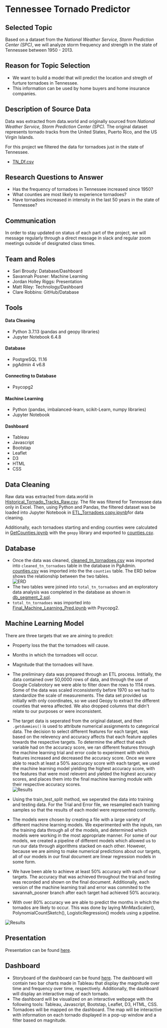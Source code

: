 # Tennessee Tornado Predictor

## Selected Topic 
Based on a dataset from the *National Weather Service, Storm Prediction Center (SPC)*, we will analyze storm frequency and strength in the state of Tennessee between 1950 - 2013.

## Reason for Topic Selection
- We want to build a model that will predict the location and stregth of furture tornadoes in Tennessee.
- This information can be used by home buyers and home insurance companies.

## Description of Source Data
Data was extracted from data.world and originally sourced from *National Weather Service, Storm Prediction Center (SPC).* The original dataset represents tornado tracks from the United States, Puerto Rico, and the US Virgin Islands. 

For this project we filtered the data for tornadoes just in the state of Tennessee.
- [TN_Df.csv](https://github.com/clarerobb/Tennessee_Tornadoes/commit/739400549b9f43eae176e9723b7cf34afe49b1a7\#diff-2817076e6f91f9a7987c57ecb439f9f7bddebda85d7489b5af4fc273f9fd0fbc)

## Research Questions to Answer
- Has the frequency of tornadoes in Tennessee increased since 1950?
- What counties are most likely to experience tornadoes? 
- Have tornadoes increased in intensity in the last 50 years in the state of Tennessee? 

## Communication
In order to stay updated on status of each part of the project, we will message regularly through a direct message in slack and regular zoom meetings outside of designated class times.

## Team and Roles
- Sari Broudy: Database/Dashboard
- Savannah Posner: Machine Learning
- Jordan Holley Riggs: Presentation
- Matt Riley: Technology/Dashboard
- Clare Robbins: GitHub/Database

## Tools
#### Data Cleaning 
- Python 3.7.13 (pandas and geopy libraries)
- Jupyter Notebook 6.4.8

#### Database
- PostgreSQL 11.16
- pgAdmin 4 v6.8

#### Connecting to Database
- Psycopg2

#### Machine Learning
- Python (pandas, imbalanced-learn, scikit-Learn, numpy libraries)
- Jupyter Notebook

#### Dashboard
- Tableau
- Javascript
- Bootstap
- Leaflet
- D3
- HTML
- CSS

## Data Cleaning
Raw data was extracted from data.world in [Historical_Tornado_Tracks_Raw.csv](https://github.com/clarerobb/Tennessee_Tornadoes/blob/main/Resources/Historical_Tornado_Tracks_Raw.csv). The file was filtered for Tennessee data only in Excel. Then, using Python and Pandas, the filtered dataset was be loaded into Jupyter Notebook in [ETL_Tornadoes copy.ipynb](https://github.com/clarerobb/Tennessee_Tornadoes/blob/main/ETL/ETL_Tornados%20copy.ipynb)for data cleaning.

Additionally, each tornadoes starting and ending counties were calculated in [GetCounties.ipynb](https://github.com/clarerobb/Tennessee_Tornadoes/blob/main/Machine_Learning/GetCounties.ipynb) with the `geopy` library and exported to [counties.csv](https://github.com/clarerobb/Tennessee_Tornadoes/blob/main/Machine_Learning/counties.csv). 

## Database 
- Once the data was cleaned, [cleaned_tn_tornadoes.csv](https://github.com/clarerobb/Tennessee_Tornadoes/blob/main/Resources/cleaned_tn_tornadoes.csv) was imported into `cleaned_tn_tornadoes` table in the database in PgAdmin. [counties.csv](https://github.com/clarerobb/Tennessee_Tornadoes/blob/main/Machine_Learning/counties.csv) was imported into the the `counties` table. The ERD below shows the relationship between the two tables. <br>
![ERD](https://github.com/clarerobb/Tennessee_Tornadoes/blob/main/Database/Segment_2/Cleaned-TN_Tornadoes.png)
- The two tables were joined into `total_tn_tornadoes` and an exploratory data analysis was completed in the database as shown in [db_segment_2.sql](https://github.com/clarerobb/Tennessee_Tornadoes/blob/main/Database/Segment_2/db_segment_2.sql). 
- `total_tn_tornadoes` was imported into [Final_Machine_Learning_Pred.ipynb](https://github.com/clarerobb/Tennessee_Tornadoes/blob/main/Machine_Learning/Final_Machine_Learning_Pred.ipynb) with Psycopg2.

## Machine Learning Model
There are three targets that we are aiming to predict: 
- Property loss the that the tornadoes will cause.
- Months in which the tornadoes will occur. 
- Magnitude that the tornadoes will have. 

- The preliminary data was prepared through an ETL process. Intitially, the data contained over 50,0000 rows of data, and through the use of Google Colabrotory we were able to filter down the rows to 1114 rows. Some of the data was scaled inconsistently before 1970 so we had to standardize the scale of measurements. The data set provided us initially with only coordinates, so we used Geopy to extract the different counties that werea affected. We also dropped columns that didn't relate to our purposes or were inconsistent. 

- The target data is seperated from the original dataset, and then `.getdummies()` is used to attribute numerical assignments to categorical data. The decision to select different features for each target, was based on the relevency and accuracy affects that each feature applies towards the respective targets. To determine the affect that each variable had on the accuracy score, we ran different features through the machine learning trial and error code to experiment with which features increased and decreased the accuracy score. Once we were able to reach at least a 50% aaccuracy score with each target, we used the machine learning model yielding the highest accuracy score, with the features that were most relevent and yielded the highest accuracy scores, and places them into the final machine learning module with their respective accuracy scores. <br>
![Results](https://raw.githubusercontent.com/clarerobb/Tennessee_Tornadoes/main/Machine_Learning/Machine_Images/Screen%20Shot%202022-11-02%20at%201.12.32%20PM.png )

- Using the train_test_split method, we seperated the data into training and testing data. For the Trial and Error file, we resampled each training samples so that the results of each model were represented correctly. 

- The models were chosen by creating a file with a large variety of different machine learning models. We experimented with the inputs, ran the training data through all of the models, and determined which models were working in the most appropriate manner. For some of our models, we created a pipeline of different models which allowed us to run our data through algorithms stacked on each other. However, because we are aiming to make numerical predictions about our targets, all of our models in our final document are linear regression models in some form. 

- We have been able to achieve at least 50% accuracy with each of our targets. The accuracy that was achieved throughout the trial and testing was recorded and shown on the final document. Additionally, each version of the machine learning trail and error was commited to the savannah_posner branch after each target had achieved 50% accuracy. 

- With over 80% accuracy we are able to predict the months in which the tornados are likely to occur. This was done by laying MinMaxScaler(), PolynomialCountSketch(), LogisticRegression() models using a pipeline. 

![Results](https://raw.githubusercontent.com/clarerobb/Tennessee_Tornadoes/main/Machine_Learning/Machine_Images/Screen%20Shot%202022-11-02%20at%201.12.25%20PM.png )

## Presentation
Presentation can be found [here](https://github.com/clarerobb/Tennessee_Tornadoes/blob/main/Presentations/Final%20Project%20Segment%202%20Presentation.pdf).

## Dashboard
- Storyboard of the dashboard can be found [here](https://github.com/clarerobb/Tennessee_Tornadoes/blob/main/Dashboard/TN_Tornadoes.pdf). The dashboard will contain two bar charts made in Tableau that display the magnitude over time and frequency over time, respectively. Additionally, the dashboard will display an interactive map of each tornado.
- The dashboard will be visualized on an interactive webpage with the following tools: Tableau, Javascript, Bootstap, Leaflet, D3, HTML, CSS.
- Tornadoes will be mapped on the dashboard. The map will be interactive with information on each tornado displayed in a pop-up window and a filter based on magnitude. 
